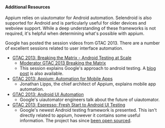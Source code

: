 #### Additional Resources

Appium relies on uiautomator for Android automation. Selendroid is also
supported for Android and is particularly useful for older devices and
webview support. While a deep understanding of these frameworks is not
required, it's helpful when determining what's possible with appium.

Google has posted the session videos from GTAC 2013. There are a
number of excellent sessions related to user interface automation.

- [GTAC 2013: Breaking the Matrix - Android Testing at Scale](https://www.youtube.com/watch?v=uHoB0KzQGRg)
    - [Moderator GTAC 2013 Breaking the Matrix](https://www.google.com/moderator/#15/e=203275&t=203275.4d)
    - This session explains Google's approach to android testing. A [blog post](googletesting.blogspot.com/2013/08/how-google-team-tests-mobile-apps.html) is also available.
- [GTAC 2013: Appium: Automation for Mobile Apps](https://www.youtube.com/watch?v=1J0aXDbjiUE)
    - Jonathan Lipps, the chief architect of Appium, explains mobile app automation.
- [GTAC 2013: Android UI Automation](https://www.youtube.com/watch?v=O1u8iBLUFL0)
    - Google's uiautomator engineers talk about the future of uiautomator.
- [GTAC 2013: Espresso: Fresh Start to Android UI Testing](https://www.youtube.com/watch?v=T7ugmCuNxDU)
    - Google's newest Android testing framework is presented. This isn't
    directly related to appium, however it contains some useful information.
    The project has since [been open sourced](https://code.google.com/p/android-test-kit/).



